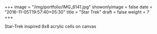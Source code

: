 +++
image = "/img/portfolio/IMG_6141.jpg"
showonlyimage = false
date = "2016-11-05T19:57:40+05:30"
title = "Star Trek"
draft = false
weight = 7
+++

Star-Trek inspired 8x8 acrylic cells on canvas

